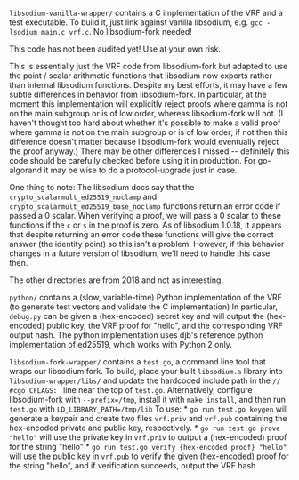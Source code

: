 `libsodium-vanilla-wrapper/` contains a C implementation of the VRF and a test executable. To build it, just link against vanilla libsodium, e.g. `gcc -lsodium main.c vrf.c`. No libsodium-fork needed!

This code has not been audited yet! Use at your own risk.

This is essentially just the VRF code from libsodium-fork but adapted to use the point / scalar arithmetic functions that libsodium now exports rather than internal libsodium functions. Despite my best efforts, it may have a few subtle differences in behavior from libsodium-fork. In particular, at the moment this implementation will explicitly reject proofs where gamma is not on the main subgroup or is of low order, whereas libsodium-fork will not. (I haven't thought too hard about whether it's possible to make a valid proof where gamma is not on the main subgroup or is of low order; if not then this difference doesn't matter because libsodium-fork would eventually reject the proof anyway.) There may be other differences I missed -- definitely this code should be carefully checked before using it in production. For go-algorand it may be wise to do a protocol-upgrade just in case.

One thing to note: The libsodium docs say that the `crypto_scalarmult_ed25519_noclamp` and `crypto_scalarmult_ed25519_base_noclamp` functions return an error code if passed a 0 scalar. When verifying a proof, we will pass a 0 scalar to these functions if the `c` or `s` in the proof is zero. As of libsodium 1.0.18, it appears that despite returning an error code these functions will give the correct answer (the identity point) so this isn't a problem. However, if this behavior changes in a future version of libsodium, we'll need to handle this case then.

The other directories are from 2018 and not as interesting.

`python/` contains a (slow, variable-time) Python implementation of the VRF (to generate test vectors and validate the C implementation)
In particular, `debug.py` can be given a (hex-encoded) secret key and will output the (hex-encoded) public key, the VRF proof for "hello", and the corresponding VRF output hash.
The python implementation uses djb's reference python implementation of ed25519, which works with Python 2 only.

`libsodium-fork-wrapper/` contains a `test.go`, a command line tool that wraps our libsodium fork. To build, place your built `libsodium.a` library into `libsodium-wrapper/libs/` and update the hardcoded include path in the `// #cgo CFLAGS: ` line near the top of `test.go`. Alternatively, configure libsodium-fork with `--prefix=/tmp`, install it with `make install`, and then run `test.go` with `LD_LIBRARY_PATH=/tmp/lib`
To use:
	* `go run test.go keygen` will generate a keypair and create two files `vrf.priv` and `vrf.pub` containing the hex-encoded private and public key, respectively.
	* `go run test.go prove "hello"` will use the private key in `vrf.priv` to output a (hex-encoded) proof for the string "hello"
	* `go run test.go verify {hex-encoded proof} "hello"` will use the public key in `vrf.pub` to verify the given (hex-encoded) proof for the string "hello", and if verification succeeds, output the VRF hash
